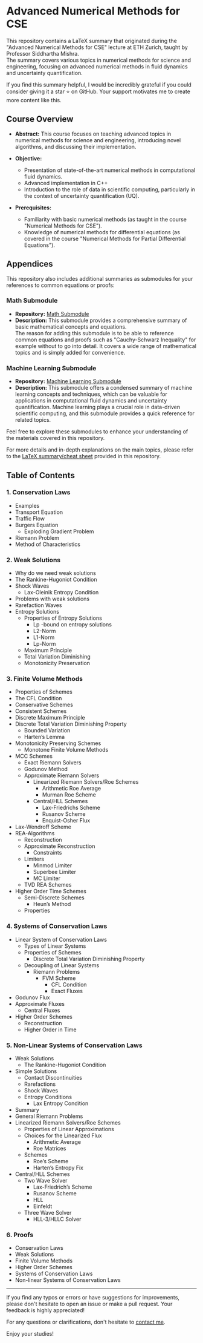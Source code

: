 # Advanced Numerical Methods for CSE  
This repository contains a LaTeX summary that originated during the "Advanced Numerical Methods for CSE" lecture at ETH Zurich, taught by Professor Siddhartha Mishra.  
The summary covers various topics in numerical methods for science and engineering, focusing on advanced numerical methods in fluid dynamics and uncertainty quantification.

If you find this summary helpful, I would be incredibly grateful if you could consider giving it a star ⭐ on GitHub. Your support motivates me to create more content like this.

## Course Overview

- **Abstract:** This course focuses on teaching advanced topics in numerical methods for science and engineering, introducing novel algorithms, and discussing their implementation.

- **Objective:**
  - Presentation of state-of-the-art numerical methods in computational fluid dynamics.
  - Advanced implementation in C++
  - Introduction to the role of data in scientific computing, particularly in the context of uncertainty quantification (UQ).

- **Prerequisites:**
  - Familiarity with basic numerical methods (as taught in the course "Numerical Methods for CSE").
  - Knowledge of numerical methods for differential equations (as covered in the course "Numerical Methods for Partial Differential Equations").

## Appendices

This repository also includes additional summaries as submodules for your references to common equations or proofs:

### Math Submodule
- **Repository:** [Math Submodule](https://github.com/grpollak/math-cheatsheet)
- **Description:** 
This submodule provides a comprehensive summary of basic mathematical concepts and equations.  
The reason for adding this submodule is to be able to reference common equations and proofs such as "Cauchy-Schwarz Inequality" for example 
without to go into detail.
It covers a wide range of mathematical topics and is simply added for convenience.

### Machine Learning Submodule
- **Repository:** [Machine Learning Submodule](https://github.com/grpollak/ml-cheatsheet)
- **Description:** This submodule offers a condensed summary of machine learning concepts and techniques, which can be valuable for applications in computational fluid dynamics and uncertainty quantification. Machine learning plays a crucial role in data-driven scientific computing, and this submodule provides a quick reference for related topics.

Feel free to explore these submodules to enhance your understanding of the materials covered in this repository.

For more details and in-depth explanations on the main topics, please refer to the [LaTeX summary/cheat sheet](link_to_your_latex_summary.pdf) provided in this repository.


## Table of Contents

### 1. Conservation Laws
- Examples
- Transport Equation
- Traffic Flow
- Burgers Equation
  - Exploding Gradient Problem
- Riemann Problem
- Method of Characteristics

### 2. Weak Solutions
- Why do we need weak solutions
- The Rankine-Hugoniot Condition
- Shock Waves
  - Lax-Oleinik Entropy Condition
- Problems with weak solutions
- Rarefaction Waves
- Entropy Solutions
  - Properties of Entropy Solutions
    - Lp -bound on entropy solutions
    - L2-Norm
    - L1-Norm
    - Lp-Norm
  - Maximum Principle
  - Total Variation Diminishing
  - Monotonicity Preservation

### 3. Finite Volume Methods
- Properties of Schemes
- The CFL Condition
- Conservative Schemes
- Consistent Schemes
- Discrete Maximum Principle
- Discrete Total Variation Diminishing Property
  - Bounded Variation
  - Harten’s Lemma
- Monotonicity Preserving Schemes
  - Monotone Finite Volume Methods
- MCC Schemes
  - Exact Riemann Solvers
  - Godunov Method
  - Approximate Riemann Solvers
    - Linearized Riemann Solvers/Roe Schemes
      - Arithmetic Roe Average
      - Murman Roe Scheme
    - Central/HLL Schemes
      - Lax-Friedrichs Scheme
      - Rusanov Scheme
      - Enquist-Osher Flux
- Lax-Wendroff Scheme
- REA-Algorithms
  - Reconstruction
  - Approximate Reconstruction
    - Constraints
  - Limiters
    - Minmod Limiter
    - Superbee Limiter
    - MC Limiter
  - TVD REA Schemes
- Higher Order Time Schemes
  - Semi-Discrete Schemes
    - Heun’s Method
  - Properties

### 4. Systems of Conservation Laws
- Linear System of Conservation Laws
  - Types of Linear Systems
  - Properties of Schemes
    - Discrete Total Variation Diminishing Property
  - Decoupling of Linear Systems
    - Riemann Problems
      - FVM Scheme
        - CFL Condition
        - Exact Fluxes
- Godunov Flux
- Approximate Fluxes
  - Central Fluxes
- Higher Order Schemes
  - Reconstruction
  - Higher Order in Time

### 5. Non-Linear Systems of Conservation Laws
- Weak Solutions
  - The Rankine-Hugoniot Condition
- Simple Solutions
  - Contact Discontinuities
  - Rarefactions
  - Shock Waves
  - Entropy Conditions
    - Lax Entropy Condition
- Summary
- General Riemann Problems
- Linearized Riemann Solvers/Roe Schemes
  - Properties of Linear Approximations
  - Choices for the Linearized Flux
    - Arithmetic Average
    - Roe Matrices
  - Schemes
    - Roe’s Scheme
    - Harten’s Entropy Fix
- Central/HLL Schemes
  - Two Wave Solver
    - Lax-Friedrich’s Scheme
    - Rusanov Scheme
    - HLL
    - Einfeldt
  - Three Wave Solver
    - HLL-3/HLLC Solver

### 6. Proofs
- Conservation Laws
- Weak Solutions
- Finite Volume Methods
- Higher Order Schemes
- Systems of Conservation Laws
- Non-linear Systems of Conservation Laws

---

If you find any typos or errors or have suggestions for improvements, please don't hesitate to open an issue or make a pull request.
Your feedback is highly appreciated!

For any questions or clarifications, don't hesitate to [contact me](mailto:pollakgeorg@yahoo.com).

Enjoy your studies!
